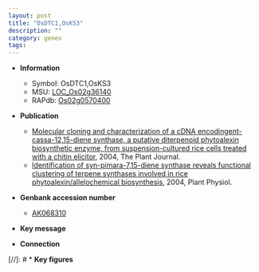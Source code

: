 ```yaml
---
layout: post
title: "OsDTC1,OsKS3"
description: ""
category: genes
tags: 
---
```


* **Information**  
    + Symbol: OsDTC1,OsKS3  
    + MSU: [LOC_Os02g36140](http://rice.plantbiology.msu.edu/cgi-bin/ORF_infopage.cgi?orf=LOC_Os02g36140)  
    + RAPdb: [Os02g0570400](http://rapdb.dna.affrc.go.jp/viewer/gbrowse_details/irgsp1?name=Os02g0570400)  

* **Publication**  
    + [Molecular cloning and characterization of a cDNA encodingent-cassa-12,15-diene synthase, a putative diterpenoid phytoalexin biosynthetic enzyme, from suspension-cultured rice cells treated with a chitin elicitor](http://www.ncbi.nlm.nih.gov/pubmed?term=Molecular+cloning+and+characterization+of+a+cDNA+encodingent-cassa-12,15-diene+synthase,+a+putative+diterpenoid+phytoalexin+biosynthetic+enzyme,+from+suspension-cultured+rice+cells+treated+with+a+chitin+elicitor%5BTitle%5D), 2004, The Plant Journal.
    + [Identification of syn-pimara-7,15-diene synthase reveals functional clustering of terpene synthases involved in rice phytoalexin/allelochemical biosynthesis](http://www.ncbi.nlm.nih.gov/pubmed?term=Identification+of+syn-pimara-7,15-diene+synthase+reveals+functional+clustering+of+terpene+synthases+involved+in+rice+phytoalexin/allelochemical+biosynthesis%5BTitle%5D), 2004, Plant Physiol.

* **Genbank accession number**  
    + [AK068310](http://www.ncbi.nlm.nih.gov/nuccore/AK068310)

* **Key message**  

* **Connection**  

[//]: # * **Key figures**  


